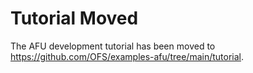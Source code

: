 # Tutorial Moved

The AFU development tutorial has been moved to <https://github.com/OFS/examples-afu/tree/main/tutorial>.